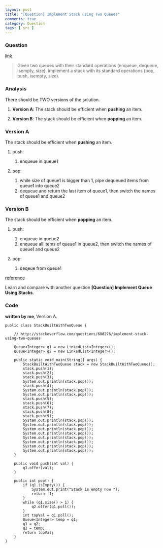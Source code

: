 ```yaml
---
layout: post
title: "[Question] Implement Stack using Two Queues"
comments: true
category: Question
tags: [ src ]
---
```


### Question 

[link](http://stackoverflow.com/questions/688276/implement-stack-using-two-queues)

> Given two queues with their standard operations (enqueue, dequeue, isempty, size), implement a stack with its standard operations (pop, push, isempty, size).

### Analysis

There should be TWO versions of the solution.

1. __Version A__: The stack should be efficient when __pushing__ an item.

1. __Version B__: The stack should be efficient when __popping__ an item.

### Version A

The stack should be efficient when __pushing__ an item.

1. push:

    1. enqueue in queue1

1. pop: 

    1. while size of queue1 is bigger than 1, pipe dequeued items from queue1 into queue2
    1. dequeue and return the last item of queue1, then switch the names of queue1 and queue2

### Version B

The stack should be efficient when __popping__ an item. 

1. push:

    1. enqueue in queue2
    1. enqueue all items of queue1 in queue2, then switch the names of queue1 and queue2

1. pop:

    1. deqeue from queue1

[reference](http://stackoverflow.com/a/688299)

Learn and compare with another question __[Question] Implement Queue Using Stacks__. 

### Code

__written by me__, Version A. 

    public class StackBuiltWithTwoQueue {

        // http://stackoverflow.com/questions/688276/implement-stack-using-two-queues

        Queue<Integer> q1 = new LinkedList<Integer>();
        Queue<Integer> q2 = new LinkedList<Integer>();

        public static void main(String[] args) {
            StackBuiltWithTwoQueue stack = new StackBuiltWithTwoQueue();
            stack.push(1);
            stack.push(2);
            stack.push(3);
            System.out.println(stack.pop());
            stack.push(4);
            System.out.println(stack.pop());
            System.out.println(stack.pop());
            stack.push(5);
            stack.push(6);
            stack.push(7);
            stack.push(8);
            stack.push(9);
            System.out.println(stack.pop());
            System.out.println(stack.pop());
            System.out.println(stack.pop());
            System.out.println(stack.pop());
            System.out.println(stack.pop());
            System.out.println(stack.pop());
            System.out.println(stack.pop());
            System.out.println(stack.pop());
        }

        public void push(int val) {
            q1.offer(val);
        }

        public int pop() {
            if (q1.isEmpty()) {
                System.out.print("Stack is empty now ");
                return -1;
            }
            while (q1.size() > 1) {
                q2.offer(q1.poll());
            }
            int topVal = q1.poll();
            Queue<Integer> temp = q1;
            q1 = q2;
            q2 = temp;
            return topVal;
        }
    }
